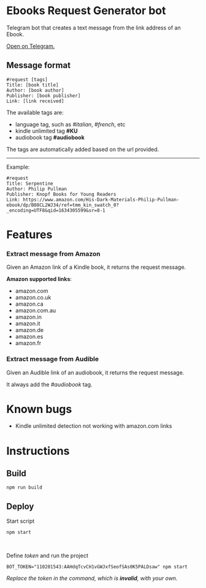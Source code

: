 # Ebooks Request Generator bot

Telegram bot that creates a text message from the link address of an Ebook.

[Open on Telegram.](http://t.me/ebooks_request_generator_bot)

## Message format

```
#request [tags]
Title: [book title]
Author: [book author]
Publisher: [book publisher]
Link: [link received]
```

The available tags are:

- language tag, such as _#italian_, _#french_, etc
- kindle unlimited tag **#KU**
- audiobook tag **#audiobook**

The tags are automatically added based on the url provided.

---

Example:

```
#request
Title: Serpentine
Author: Philip Pullman
Publisher: Knopf Books for Young Readers
Link: https://www.amazon.com/His-Dark-Materials-Philip-Pullman-ebook/dp/B08CL2WJ34/ref=tmm_kin_swatch_0?_encoding=UTF8&qid=1634305599&sr=8-1
```

# Features

### Extract message from Amazon

Given an Amazon link of a Kindle book, it returns the request message.

**Amazon supported links**:

- amazon.com
- amazon.co.uk
- amazon.ca
- amazon.com.au
- amazon.in
- amazon.it
- amazon.de
- amazon.es
- amazon.fr

### Extract message from Audible

Given an Audible link of an audiobook, it returns the request message.

It always add the _#audiobook_ tag.

# Known bugs

- Kindle unlimited detection not working with amazon.com links

# Instructions

## Build

```
npm run build
```

## Deploy

Start script

```
npm start
```

&nbsp;

Define _token_ and run the project

```
BOT_TOKEN="110201543:AAHdqTcvCH1vGWJxfSeofSAs0K5PALDsaw" npm start
```

_Replace the token in the command, which is **invalid**, with your own._
